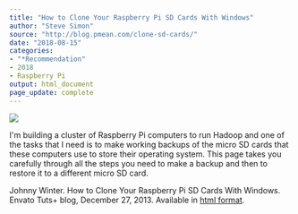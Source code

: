 ```yaml
---
title: "How to Clone Your Raspberry Pi SD Cards With Windows"
author: "Steve Simon"
source: "http://blog.pmean.com/clone-sd-cards/"
date: "2018-08-15"
categories:
- "*Recommendation"
- 2018
- Raspberry Pi
output: html_document
page_update: complete
---
```


![](http://www.pmean.com/new-images/18/clone-sd-cards01.png)

<!---More--->

I'm building a cluster of Raspberry Pi computers to run Hadoop and one of the tasks that I need is to make working backups of the micro SD cards that these computers use to store their operating system. This page takes you carefully through all the steps you need to make a backup and then to restore it to a different micro SD card.

Johnny Winter. How to Clone Your Raspberry Pi SD Cards With Windows. Envato Tuts+ blog, December 27, 2013. Available in [html format][win1].

[win1]: https://computers.tutsplus.com/articles/how-to-clone-your-raspberry-pi-sd-cards-with-windows--mac-59294
